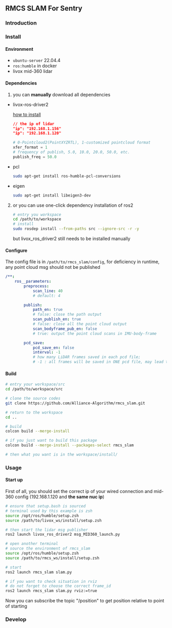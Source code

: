## RMCS SLAM For Sentry

### Introduction

### Install

#### Environment

- `ubuntu-server` 22.04.4
- `ros:humble` in docker
- livox mid-360 lidar

#### Dependencies

1. you can **manually** download all dependencies

- livox-ros-driver2

    [how to install](https://github.com/Livox-SDK/livox_ros_driver2)
    ```json
    // the ip of lidar
    "ip": "192.168.1.156"
    "ip": "192.168.1.120"
    ```
    ```py
    # 0-Pointcloud2(PointXYZRTL), 1-customized pointcloud format
    xfer_format = 1
    # frequency of publish, 5.0, 10.0, 20.0, 50.0, etc.
    publish_freq = 50.0 
    ```

- pcl

    ```sh
    sudo apt-get install ros-humble-pcl-conversions
    ```

- eigen

    ```sh
    sudo apt-get install libeigen3-dev
    ```
2. or you can use one-click dependency installation of ros2

    ```sh
    # entry you workspace
    cd /path/to/workspace
    # install
    sudo rosdep install --from-paths src --ignore-src -r -y
    ```

    but livox_ros_driver2 still needs to be installed manually

#### Configure

The config file is in `/path/to/rmcs_slam/config`, for deficiency in runtime, any point cloud msg should not be published

```yaml
/**:
    ros__parameters:
        preprocess:
            scan_line: 40 
            # default: 4

        publish:
            path_en: true 
            # false: close the path output
            scan_publish_en: true 
            # false: close all the point cloud output
            scan_bodyframe_pub_en: false 
            # true: output the point cloud scans in IMU-body-frame

        pcd_save:
            pcd_save_en: false
            interval: -1 
            # how many LiDAR frames saved in each pcd file;
            # -1 : all frames will be saved in ONE pcd file, may lead to memory crash when having too much frames.

```
#### Build

```sh
# entry your workspace/src
cd /path/to/workspace/src

# clone the source codes
git clone https://github.com/Alliance-Algorithm/rmcs_slam.git

# return to the workspace
cd ..

# build
colcon build --merge-install

# if you just want to build this package
colcon build --merge-install --packages-select rmcs_slam

# then what you want is in the workspace/install/ 
```


### Usage
#### Start up

First of all, you should set the correct ip of your wired connection and mid-360 config (192.168.1.120 and **the same nuc ip**)

```sh
# ensure that setup.bash is sourced
# terminal used by this example is zsh
source /opt/ros/humble/setup.zsh
source /path/to/livox_ws/install/setup.zsh

# then start the lidar msg publisher
ros2 launch livox_ros_driver2 msg_MID360_launch.py

# open another terminal
# source the environment of rmcs_slam
source /opt/ros/humble/setup.zsh
source /path/to/rmcs_ws/install/setup.zsh

# start
ros2 launch rmcs_slam slam.py

# if you want to check situation in rviz
# do not forget to choose the correct frame_id
ros2 launch rmcs_slam slam.py rviz:=true
```

Now you can subscribe the topic "/position" to get position relative to point of starting

### Develop
#### 